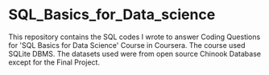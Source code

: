 # SQL_Basics_for_Data_science

This repository contains the SQL codes I wrote to answer Coding Questions for 'SQL Basics for Data Science' Course in Coursera. The course used SQLite DBMS.
The datasets used were from open source Chinook Database except for the Final Project.
